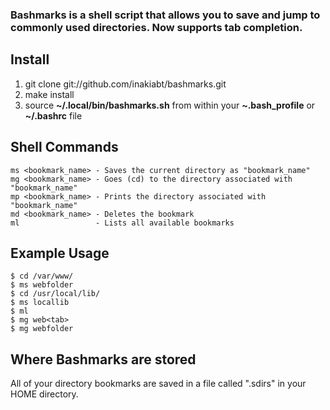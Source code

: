### Bashmarks is a shell script that allows you to save and jump to commonly used directories. Now supports tab completion.

## Install

1. git clone git://github.com/inakiabt/bashmarks.git
2. make install
3. source **~/.local/bin/bashmarks.sh** from within your **~.bash\_profile** or **~/.bashrc** file

## Shell Commands

    ms <bookmark_name> - Saves the current directory as "bookmark_name"
    mg <bookmark_name> - Goes (cd) to the directory associated with "bookmark_name"
    mp <bookmark_name> - Prints the directory associated with "bookmark_name"
    md <bookmark_name> - Deletes the bookmark
    ml                 - Lists all available bookmarks

## Example Usage

    $ cd /var/www/
    $ ms webfolder
    $ cd /usr/local/lib/
    $ ms locallib
    $ ml
    $ mg web<tab>
    $ mg webfolder

## Where Bashmarks are stored

All of your directory bookmarks are saved in a file called ".sdirs" in your HOME directory.
